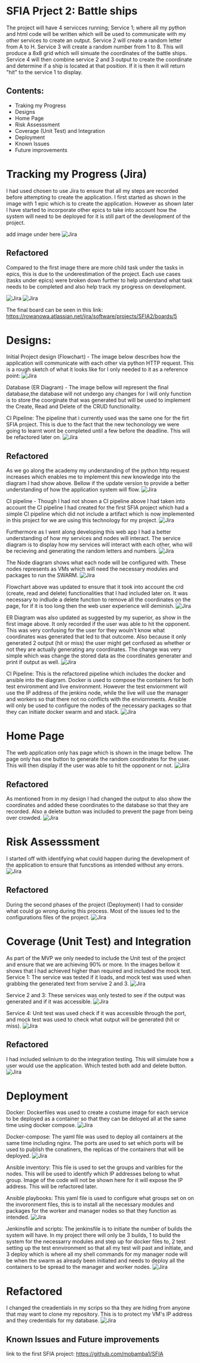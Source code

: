 # SFIA Prject 2: Battle ships
The project will have 4 servicces running; Service 1; where all my python and html code will be written which will be used to communicate with my other services to create an output. Service 2 will create a random letter from A to H. Service 3 will create a random number from 1 to 8. This will produce a 8x8 grid which will simuate the coordinates of the battle ships. Service 4 will then combine service 2 and 3 output to create the coordinate and determine if a ship is located at that position. If it is then it will return "hit" to the service 1 to display. 

## Contents:
* Traking my Progress
* Designs
* Home Page
* Risk Assesssment
* Coverage (Unit Test) and Integration
* Deployment
* Known Issues
* Future improvements

# Tracking my Progress (Jira)
I had used chosen to use Jira to ensure that all my steps are recorded before attempting to create the application. I first started as shown in the image with 1 epic which is to create the application. However as shown later I have started to incorporate other epics to take into account how the system will need to be deployed for it is still part of the development of the project. 

add image under here 
![Jira](images/Jira.PNG)

## Refactored
Compared to the first image there are more child task under the tasks in epics, this is due to the underestimation of the project. Each use cases (tasks under epics) were broken down further to help understand what task needs to be completed and also help track my progress on development. 

![Jira](images/Jira.PNG)
![Jira](images/Jira.PNG)

The final board can be seen in this link:
https://rowanowa.atlassian.net/jira/software/projects/SFIA2/boards/5

# Designs:
Initial Project design (Flowchart) - The image below describes how the application will communicate with each other via python HTTP request. This is a rough sketch of what it looks like for I only needed to it as a reference point:
![Jira](images/Jira.PNG)

Database (ER Diagram) - The image bellow will represent the final database,the database will not undergo any changes for I will only function is to store the coorginate that was generated but will be used to implement the Create, Read and Delete of the CRUD  functionality.

CI Pipeline:
The pipeline that i currently used was the same one for the firt SFIA project. This is due to the fact that the new techonology we were going to learnt wont be completed until a few before the deadline. This will be refactored later on.
![Jira](images/Jira.PNG)

## Refactored 
As we go along the academy my understanding of the python http request increases which enables me to implement this new knowledge into the diagram I had show above. Bellow if the update version to provide a better understanding of how the application system will flow. 
![Jira](images/Jira.PNG)

CI pipeline - Though I had not shown a CI pipeline above I had taken into account the CI pipeline I had created for the first SFIA project which had a simple CI pipeline which did not include a artifact which is now implemented in this project for we are using this technology for my project. 
![Jira](images/Jira.PNG)

Furthermore as I went along developing this web app I had a better understanding of how my services and nodes will interact.
The service diagram is to display how my services will interact with each other, who will be recieving and generating the random letters and numbers.
![Jira](images/Jira.PNG)

The Node diagram shows what each node will be configured with. These nodes represents as VMs which will need the necessary modules and packages to run the SWARM.
![Jira](images/Jira.PNG)

Flowchart above was updated to ensure that it took into account the crd (create, read and delete) functionalities that I had included later on. It was necessary to indlude a delete function to remove all the coordinates on the page, for if it is too long then the web user experience will deminish.
![Jira](images/Jira.PNG)

ER Diagram was also updated as suggested by my superior, as show in the first image above. It only recorded if the user was able to hit the opponent. This was very confusing for the user for they wouln't know what coordinates was generated that led to that outcome. Also because it only generated 2 output (hit or miss) the user might get confused as whether or not they are actually generating any coordinates. The change was very simple which was change the stored data as the coordinates generater and print if output as well.
![Jira](images/Jira.PNG)

CI Pipeline: 
This is the refactored pipeline which includes the docker and ansible into the diagram. Docker is used to compose the containers for both test environment and live environment. However the test enviornment will use the IP address of the jenkins node, while the live will use the manager and workers so that there not no conflicts with the enviornments. Ansible will only be used to configure the nodes of the necessary packages so that they can initiate docker swarm and and stack. 
![Jira](images/Jira.PNG)


# Home Page
The web application only has page which is shown in the image bellow. The page only has one button to generate the random coordinates for the user. This will then display if the user was able to hit the opponent or not.
![Jira](images/Jira.PNG)

## Refactored 
As mentioned from in my design I had changed the output to also show the coordinates and added these coordinates to the database so that they are recorded. Also a delete button was included to prevent the page from being over crowded.
![Jira](images/Jira.PNG)

# Risk Assesssment
I started off with identifying what could happen during the development of the application to ensure that funcstions as intended without any errors.
![Jira](images/Jira.PNG)

## Refactored 
During the second phases of the project (Deployment) I had to consider what could go wrong during this process. Most of the issues led to the configurations files of the project. 
![Jira](images/Jira.PNG)

# Coverage (Unit Test) and Integration
As part of the MVP we only needed to include the Unit test of the project and ensure that we are achieving 90% or more. In the images bellow it shows that I had achieved higher than required and included the mock test. 
Service 1: 
The service was tested if it loads, and mock test was used when grabbing the generated text from servive 2 and 3. 
![Jira](images/Jira.PNG)

Service 2 and 3:
These services was only tested to see if the output was generated and if it was accessible.
![Jira](images/Jira.PNG)

Service 4:
Unit test was used check if it was accessible through the port, and mock test was used to check what output will be generated (hit or miss).
![Jira](images/Jira.PNG)

## Refactored 
I had included selinium to do the integration testing. This will simulate how a user would use the application. Which tested both add and delete button.
![Jira](images/Jira.PNG)

# Deployment
Docker:
Dockerfiles was used to create a costume image for each service to be deployed as a container so that they can be deloyed all at the same time using docker compose.
![Jira](images/Jira.PNG)

Docker-compose:
The yaml file was used to deploy all containers at the same time including nginx. The ports are used to set which ports will be used to publish the conatiners, the replicas of the containers that will be deployed.
![Jira](images/Jira.PNG)

Ansible inventory:
This file is used to set the groups and varibles for the nodes. This will be used to identify which IP addresses belong to what group. Image of the code will not be shown here for it will expose the IP address. This will be refactored later.


Ansible playbooks:
This yaml file is used to configure what groups set on on the invoronment files, this is to install all the necessary modules and packages for the worker and manager nodes so that they function as intended.
![Jira](images/Jira.PNG)

Jenkinsfile and scripts:
The jenkinsfile is to initiate the number of builds the system will have. In my project there will only be 3 builds, 1 to build the system for the necessarry modules and step up for docker files to, 2 test setting up the test ennvironment so that all my test will past and initiate, and 3 deploy which is where all my shell commands for my manager node will be when the swarm as already been initiated and needs to deploy all the containers to be spread to the manager and worker nodes.
![Jira](images/Jira.PNG)

# Refactored 
I changed the creadentials in my scrips so tha they are hiding from anyone that may want to clone my repository. This is to protect my VM's IP address and they credentials for my database.
![Jira](images/Jira.PNG)


## Known Issues and Future improvements



link to the first SFIA project:
https://github.com/mobamba1/SFIA



















